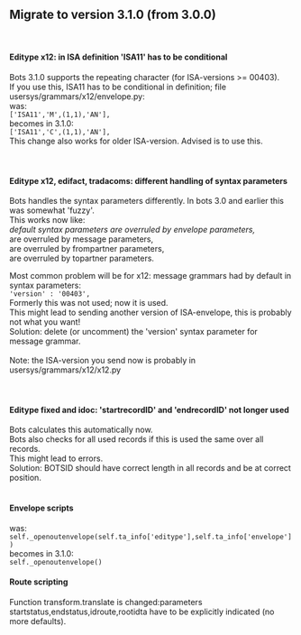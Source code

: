 ## Migrate to version 3.1.0 (from 3.0.0) ##

<br>
<h4>Editype x12: in ISA definition 'ISA11' has to be conditional</h4>
Bots 3.1.0 supports the repeating character (for ISA-versions >= 00403).<br>
If you use this, ISA11 has to be conditional in definition; file usersys/grammars/x12/envelope.py:<br>
was:<br>
<code>['ISA11','M',(1,1),'AN'],</code><br>
becomes in 3.1.0:<br>
<code>['ISA11','C',(1,1),'AN'],</code><br>
This change also works for older ISA-version. Advised is to use this.<br>
<br>
<br>
<h4>Editype x12, edifact, tradacoms: different handling of syntax parameters</h4>
Bots handles the syntax parameters differently. In bots 3.0 and earlier this was somewhat 'fuzzy'.<br>
This works now like:<br>
<i>default syntax parameters are overruled by envelope parameters,</i><br>
are overruled by message parameters,<br>
are overruled by frompartner parameters,<br>
are overruled by topartner parameters.<br>

Most common problem will be for x12: message grammars had by default in syntax parameters:<br>
<code>'version'    :  '00403',</code><br>
Formerly this was not used; now it is used.<br>
This might lead to sending another version of ISA-envelope, this is probably not what you want!<br>
Solution: delete (or uncomment) the 'version' syntax parameter for message grammar.<br>
<br>
Note: the ISA-version you send now is probably in usersys/grammars/x12/x12.py<br>
<br>
<br>
<h4>Editype fixed and idoc: 'startrecordID' and 'endrecordID' not longer used</h4>
Bots calculates this automatically now.<br>
Bots also checks for all used records if this is used the same over all records.<br>
This might lead to errors.<br>
Solution: BOTSID should have correct length in all records and be at correct position.<br>

<br>
<h4>Envelope scripts</h4>
was:<br>
<code>self._openoutenvelope(self.ta_info['editype'],self.ta_info['envelope'])</code><br>
becomes in 3.1.0:<br>
<code>self._openoutenvelope()</code>

<br>
<h4>Route scripting</h4>
Function transform.translate is changed:parameters startstatus,endstatus,idroute,rootidta  have to be explicitly indicated (no more defaults).